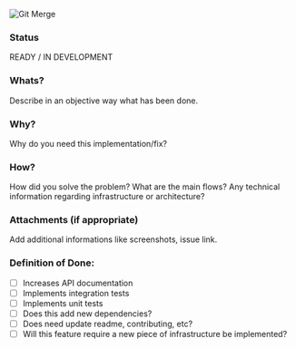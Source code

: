 ![Git Merge](https://media.giphy.com/media/cFkiFMDg3iFoI/giphy.gif)

### Status

READY / IN DEVELOPMENT

### Whats?

Describe in an objective way what has been done.

### Why?

Why do you need this implementation/fix?

### How?

How did you solve the problem? What are the main flows? Any technical information regarding infrastructure or architecture?

### Attachments (if appropriate)

Add additional informations like screenshots, issue link.

### Definition of Done:
- [ ] Increases API documentation
- [ ] Implements integration tests
- [ ] Implements unit tests
- [ ] Does this add new dependencies?
- [ ] Does need update readme, contributing, etc?
- [ ] Will this feature require a new piece of infrastructure be implemented?

